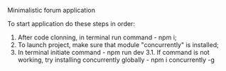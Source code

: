 Minimalistic forum application

To start application do these steps in order:

1. After code clonning, in terminal run command - npm i;
2. To launch project, make sure that module "concurrently" is installed;
3. In terminal initiate command - npm run dev
  3.1. If command is not working, try installing concurrently globally - npm i concurrently -g
